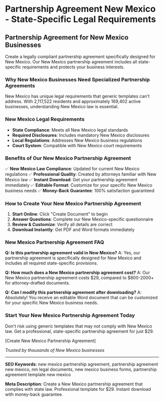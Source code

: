 # Partnership Agreement New Mexico - State-Specific Legal Requirements

## Partnership Agreement for New Mexico Businesses

Create a legally compliant partnership agreement specifically designed for New Mexico. Our New Mexico partnership agreement includes all state-specific requirements and protects your business interests.

### Why New Mexico Businesses Need Specialized Partnership Agreements

New Mexico has unique legal requirements that generic templates can't address. With 2,117,522 residents and approximately 169,402 active businesses, understanding New Mexico law is essential.

### New Mexico Legal Requirements

- **State Compliance**: Meets all New Mexico legal standards
- **Required Disclosures**: Includes mandatory New Mexico disclosures
- **Local Regulations**: Addresses New Mexico business regulations
- **Court System**: Compatible with New Mexico court requirements

### Benefits of Our New Mexico Partnership Agreement

✅ **New Mexico Law Compliance**: Updated for current New Mexico regulations
✅ **Professional Quality**: Created by attorneys familiar with New Mexico law
✅ **Instant Download**: Get your partnership agreement immediately
✅ **Editable Format**: Customize for your specific New Mexico business needs
✅ **Money-Back Guarantee**: 100% satisfaction guaranteed

### How to Create Your New Mexico Partnership Agreement

1. **Start Online**: Click "Create Document" to begin
2. **Answer Questions**: Complete our New Mexico-specific questionnaire
3. **Review & Customize**: Verify all details are correct
4. **Download Instantly**: Get PDF and Word formats immediately

### New Mexico Partnership Agreement FAQ

**Q: Is this partnership agreement valid in New Mexico?**
A: Yes, our partnership agreement is specifically designed for New Mexico and includes all required state-specific provisions.

**Q: How much does a New Mexico partnership agreement cost?**
A: Our New Mexico partnership agreement costs $29, compared to $800-2000+ for attorney-drafted documents.

**Q: Can I modify this partnership agreement after downloading?**
A: Absolutely! You receive an editable Word document that can be customized for your specific New Mexico business needs.

### Start Your New Mexico Partnership Agreement Today

Don't risk using generic templates that may not comply with New Mexico law. Get a professional, state-specific partnership agreement for just $29.

[Create New Mexico Partnership Agreement]

*Trusted by thousands of New Mexico businesses*

---

**SEO Keywords**: new mexico partnership agreement, partnership agreement new mexico, nm legal documents, new mexico business forms, partnership agreement template new mexico

**Meta Description**: Create a New Mexico partnership agreement that complies with state law. Professional template for $29. Instant download with money-back guarantee.
